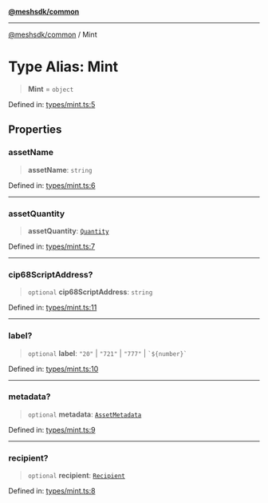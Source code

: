 [**@meshsdk/common**](../README.md)

***

[@meshsdk/common](../globals.md) / Mint

# Type Alias: Mint

> **Mint** = `object`

Defined in: [types/mint.ts:5](https://github.com/MeshJS/mesh/blob/1abde1553cbd7cf2cf4e40197fc0de9e4a7d0f49/packages/mesh-common/src/types/mint.ts#L5)

## Properties

### assetName

> **assetName**: `string`

Defined in: [types/mint.ts:6](https://github.com/MeshJS/mesh/blob/1abde1553cbd7cf2cf4e40197fc0de9e4a7d0f49/packages/mesh-common/src/types/mint.ts#L6)

***

### assetQuantity

> **assetQuantity**: [`Quantity`](Quantity.md)

Defined in: [types/mint.ts:7](https://github.com/MeshJS/mesh/blob/1abde1553cbd7cf2cf4e40197fc0de9e4a7d0f49/packages/mesh-common/src/types/mint.ts#L7)

***

### cip68ScriptAddress?

> `optional` **cip68ScriptAddress**: `string`

Defined in: [types/mint.ts:11](https://github.com/MeshJS/mesh/blob/1abde1553cbd7cf2cf4e40197fc0de9e4a7d0f49/packages/mesh-common/src/types/mint.ts#L11)

***

### label?

> `optional` **label**: `"20"` \| `"721"` \| `"777"` \| `` `${number}` ``

Defined in: [types/mint.ts:10](https://github.com/MeshJS/mesh/blob/1abde1553cbd7cf2cf4e40197fc0de9e4a7d0f49/packages/mesh-common/src/types/mint.ts#L10)

***

### metadata?

> `optional` **metadata**: [`AssetMetadata`](AssetMetadata.md)

Defined in: [types/mint.ts:9](https://github.com/MeshJS/mesh/blob/1abde1553cbd7cf2cf4e40197fc0de9e4a7d0f49/packages/mesh-common/src/types/mint.ts#L9)

***

### recipient?

> `optional` **recipient**: [`Recipient`](Recipient.md)

Defined in: [types/mint.ts:8](https://github.com/MeshJS/mesh/blob/1abde1553cbd7cf2cf4e40197fc0de9e4a7d0f49/packages/mesh-common/src/types/mint.ts#L8)
